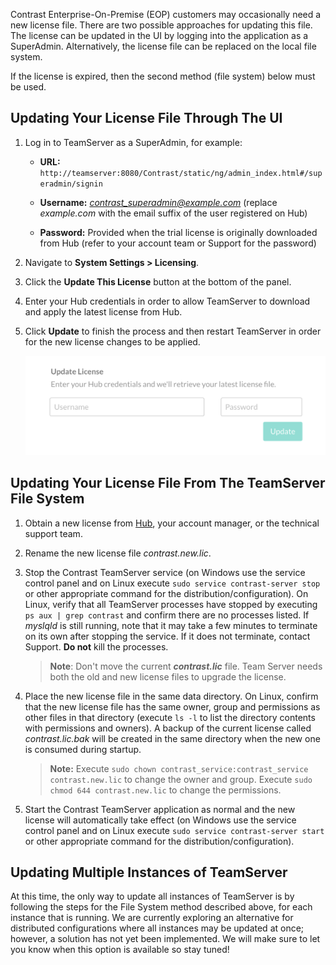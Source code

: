 <!--
title: "How Do I Update My EOP License File?"
description: "Overview of the two license update options"
tags: "Admin EOP maintenance system settings license debug update"
-->

Contrast Enterprise-On-Premise (EOP) customers may occasionally need a new license file. There are two possible approaches for updating this file. The license can be updated in the UI by logging into the application as a SuperAdmin.  Alternatively, the license file can be replaced on the local file system.

If the license is expired, then the second method (file system) below must be used.

## Updating Your License File Through The UI

1. Log in to TeamServer as a SuperAdmin, for example:

	- **URL:** ```http://teamserver:8080/Contrast/static/ng/admin_index.html#/superadmin/signin```
    
    - **Username:** *contrast_superadmin@example.com* (replace *example.com* with the email suffix of the user registered on Hub)
   
    - **Password:** Provided when the trial license is originally downloaded from Hub (refer to your account team or Support for the password)

2. Navigate to **System Settings > Licensing**.
3. Click the **Update This License** button at the bottom of the panel.
4. Enter your Hub credentials in order to allow TeamServer to download and apply the latest license from Hub. 
5. Click **Update** to finish the process and then restart TeamServer in order for the new license changes to be applied.

    <a href="assets/images/KB1-b02.png" rel="lightbox" title="License Update"><img class="thumbnail" src="assets/images/KB1-b02.png"/></a>


## Updating Your License File From The TeamServer File System

1. Obtain a new license from [Hub](https://hub.contrastsecurity.com/h/), your account manager, or the technical support team.

2. Rename the new license file *contrast.new.lic*.

3. Stop the Contrast TeamServer service (on Windows use the service control panel and on Linux execute ```sudo service contrast-server stop``` or other appropriate command for the distribution/configuration).  On Linux, verify that all TeamServer processes have stopped by executing ```ps aux | grep contrast``` and confirm there are no processes listed.  If *myslqld* is still running, note that it may take a few minutes to terminate on its own after stopping the service.  If it does not terminate, contact Support. **Do not** kill the processes. 

    > **Note**: Don't move the current ***contrast.lic*** file. Team Server needs both the old and new license files to upgrade the license. 

4. Place the new license file in the same data directory. On Linux, confirm that the new license file has the same owner, group and permissions as other files in that directory (execute ```ls -l``` to list the directory contents with permissions and owners). A backup of the current license called *contrast.lic.bak* will be created in the same directory when the new one is consumed during startup.

    > **Note:** Execute ```sudo chown contrast_service:contrast_service contrast.new.lic``` to change the owner and group. Execute ```sudo chmod 644 contrast.new.lic``` to change the permissions.

5. Start the Contrast TeamServer application as normal and the new license will automatically take effect (on Windows use the service control panel and on Linux execute ```sudo service contrast-server start``` or other appropriate command for the distribution/configuration).

## Updating Multiple Instances of TeamServer

At this time, the only way to update all instances of TeamServer is by following the steps for the File System method described above, for each instance that is running. We are currently exploring an alternative for distributed configurations where all instances may be updated at once; however, a solution has not yet been implemented. We will make sure to let you know when this option is available so stay tuned!


